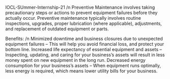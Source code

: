 IOCL-SUmmer-Internship-21 /n
Preventive Maintenance involves taking precautionary steps or actions to prevent equipment failures before they actually occur. 
Preventive maintenance typically involves routine inspections, upgrades, proper lubrication (where applicable), adjustments, 
and replacement of outdated equipment or parts.

Benefits: /n
Minimized downtime and business closures due to unexpected equipment failures – This will help you avoid financial loss, and
protect your bottom line.
Increased life expectancy of essential equipment and assets – Inspecting, updating, and caring for your business’s assets will 
result in less money spent on new equipment in the long run.
Decreased energy consumption for your business’s assets – When equipment runs optimally, less energy is required, which means
lower utility bills for your business.
